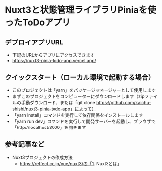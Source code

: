 # Nuxt3と状態管理ライブラリPiniaを使ったToDoアプリ

## デプロイアプリURL
- 下記のURLからアプリにアクセスできます
- https://nuxt3-pinia-todo-app.vercel.app/

## クイックスタート（ローカル環境で起動する場合）
- このプロジェクトは「yarn」をパッケージマネージャーとして使用します
- まずこのプロジェクトをコンピューターにダウンロードします（zipファイルの手動ダウンロード、または「git clone https://github.com/kaichu-shishi/nuxt3-pinia-todo-app」によって）
- 「yarn install」コマンドを実行して依存関係をインストールします
- 「yarn run dev」コマンドを実行して開発サーバーを起動し、ブラウザで「http://localhost:3000」を開きます

## 参考記事など
- Nuxt3プロジェクトの作成方法
  - https://reffect.co.jp/vue/nuxt3/の「1. Nuxt3とは」
